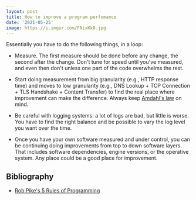 ```yaml
---
layout: post
title: How to improve a program perfomance
date: '2021-05-25'
image: https://i.imgur.com/FNixKk0.jpg
---
```


Essentially you have to do the following things, in a loop:

- Measure. The first measure should be done before any change, the second after the change. Don't tune for speed until you've measured, and even then don't unless one part of the code overwhelms the rest.

- Start doing measurement from big granularity (e.g., HTTP response time) and moves to low granularity (e.g., DNS Lookup + TCP Connection + TLS Handshake + Content Transfer) to find the real place where improvement can make the difference. Always keep [Amdahl's law](https://en.wikipedia.org/wiki/Amdahl's_law) on mind.

- Be careful with logging systems: a lot of logs are bad, but little is worse. You have to find the right balance and be possible to vary the log level you want over the time.

- Once you have your own software measured and under control, you can be continuing doing improvements from top to down software layers. That includes software dependencies, engine versions, or the operative system. Any place could be a good place for improvement.

## Bibliography

- [Rob Pike's 5 Rules of Programming](https://users.ece.utexas.edu/~adnan/pike.html)

